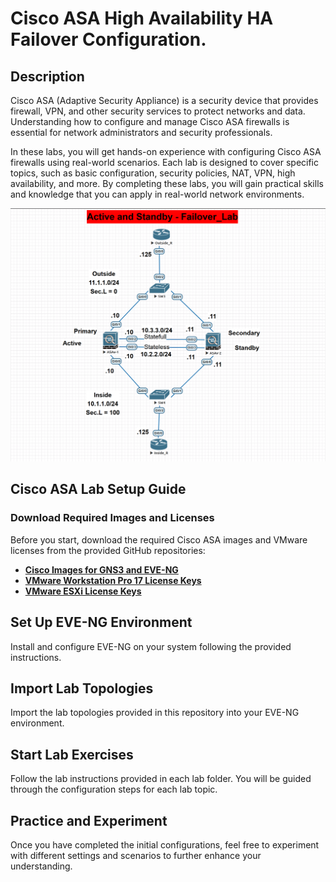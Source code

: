<h1>Cisco ASA High Availability HA Failover Configuration.</h1>

<h2>Description</h2>
Cisco ASA (Adaptive Security Appliance) is a security device that provides firewall, VPN, and other security services to protect networks and data. Understanding how to configure and manage Cisco ASA firewalls is essential for network administrators and security professionals.

In these labs, you will get hands-on experience with configuring Cisco ASA firewalls using real-world scenarios. Each lab is designed to cover specific topics, such as basic configuration, security policies, NAT, VPN, high availability, and more. By completing these labs, you will gain practical skills and knowledge that you can apply in real-world network environments.
<br />

<img src="https://github.com/hegdepavankumar/cisco-asa-firewall-training/raw/main/Courses/All%20Labs/Topologies_Image/Active%20and%20Standby%20-%20Failover_Lab.PNG" alt="Lab Topology" style="max-width: 100%;">

<h2>Cisco ASA Lab Setup Guide</h2>

<h3>Download Required Images and Licenses</h3>
Before you start, download the required Cisco ASA images and VMware licenses from the provided GitHub repositories:

- **[Cisco Images for GNS3 and EVE-NG](#)**
- **[VMware Workstation Pro 17 License Keys](#)**
- **[VMware ESXi License Keys](#)**

## Set Up EVE-NG Environment
Install and configure EVE-NG on your system following the provided instructions.

## Import Lab Topologies
Import the lab topologies provided in this repository into your EVE-NG environment.

## Start Lab Exercises
Follow the lab instructions provided in each lab folder. You will be guided through the configuration steps for each lab topic.

## Practice and Experiment
Once you have completed the initial configurations, feel free to experiment with different settings and scenarios to further enhance your understanding.
